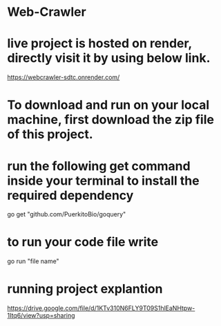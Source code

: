 # Web-Crawler

#  live project is hosted on render, directly visit it by using below link.
https://webcrawler-sdtc.onrender.com/


# To download and run on your local machine, first download the zip file of this project.

# run the following get command inside your terminal to install the required dependency
go get "github.com/PuerkitoBio/goquery"

# to run your code file write
go run "file name"

# running project explantion 
https://drive.google.com/file/d/1KTv310N6FLY9T09S1hlEaNHtpw-1Itq6/view?usp=sharing
